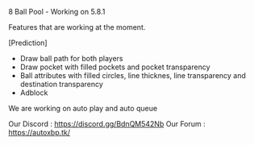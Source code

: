 8 Ball Pool - Working on 5.8.1 

Features that are working at the moment.

[Prediction] 

- Draw ball path for both players
- Draw pocket with filled pockets and pocket transparency
- Ball attributes with filled circles, line thicknes, line transparency and destination transparency
- Adblock

We are working on auto play and auto queue

Our Discord : https://discord.gg/BdnQM542Nb
Our Forum : https://autoxbp.tk/
